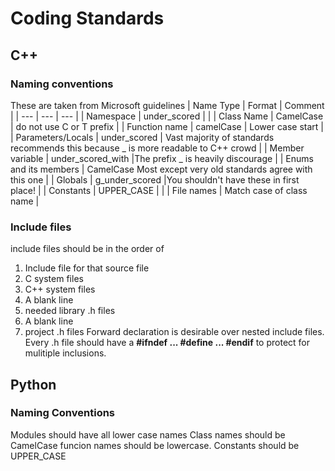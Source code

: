 # Coding Standards
## C++
### Naming conventions

These are taken from Microsoft guidelines
| Name Type | Format | Comment |
| --- | --- | --- |
| Namespace | under_scored |  |
| Class Name | CamelCase | do not use C or T prefix |
| Function name	| camelCase	| Lower case start |
| Parameters/Locals |	under_scored | 	Vast majority of standards recommends this because _ is more readable to C++ crowd |
| Member variable | under_scored_with |The prefix _ is heavily discourage |
| Enums and its members |	CamelCase	Most except very old standards agree with this one |
| Globals | g_under_scored |You shouldn't have these in first place! |
| Constants | UPPER_CASE | |
| File names | Match case of class name |

### Include files
include files should be in the order of 
1. Include file for that source file
2. C system files
3. C++ system files
4. A blank line
5. needed library .h files
6. A blank line
7. project .h files
Forward declaration is desirable over nested include files.
Every .h file should have a **#ifndef ... #define ... #endif** to protect for mulitiple inclusions.

## Python

### Naming Conventions
Modules should have all lower case names
Class names should be CamelCase
funcion names should be lowercase.
Constants should be UPPER_CASE
